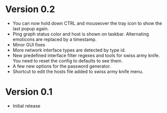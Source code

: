 # Version 0.2

 - You can now hold down CTRL and mouseover the tray icon to show the last popup again.
 - Ping graph status color and host is shown on taskbar. Alternating emoticons are replaced by a
   timestamp.
 - Minor GUI fixes
 - More network interface types are detected by type id.
 - New predefined interface filter regexes and tools for swiss army knife. You need to reset the
   config to defaults to see them.
 - A few new options for the password generator.
 - Shortcut to edit the hosts file added to swiss army knife menu.


# Version 0.1

 - Initial release